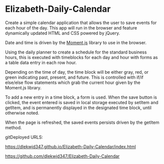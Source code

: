 # Elizabeth-Daily-Calendar

Create a simple calendar application that allows the user to save events for each hour of the day. This app will run in the browser and feature dynamically updated HTML and CSS powered by jQuery.

Date and time is driven by the [Moment.js](https://momentjs.com/) library to use in the browser. 

Using the daily planner to create a schedule for the standard business hours, this is executed with timeblocks for each day and hour with forms as a table data entry in each row hour.

Depending on the time of day, the time block will be either gray, red, or green indicating past, present, and future. This is controlled with if/if else/else flow statements which grab the current hour given by the Moment.js library. 

To add a new entry in a time block, a form is used. When the save button is clicked, the event entered is saved in local storage executed by setItem and getItem, and is permanently displayed in the designated time block, until otherwise noted. 

When the page is refreshed, the saved events persists driven by the getItem method. 


gitDeployed URLS:

https://dlekwjd347.github.io/Elizabeth-Daily-Calendar/index.html

https://github.com/dlekwjd347/Elizabeth-Daily-Calendar


